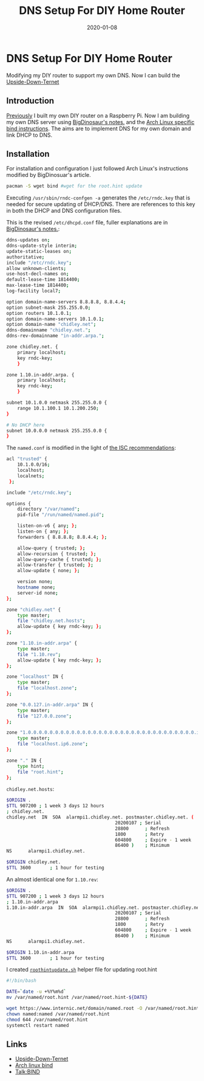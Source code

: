 ﻿---
date: "2020-01-08"
title: "DNS Setup For DIY Home Router"
---

# DNS Setup For DIY Home Router
Modifying my DIY router to support my own DNS.  Now I can build the [Upside-Down-Ternet](http://www.ex-parrot.com/~pete/upside-down-ternet.html)

## Introduction

[Previously](2020-01-05-Building-A-Raspberry-Pi-Home-Router) I built my own DIY router on a Raspberry Pi. Now I am building my own DNS server using [BigDinosaur's notes.](https://blog.bigdinosaur.org/running-bind9-and-isc-dhcp/) and the [Arch Linux specific bind instructions](https://wiki.archlinux.org/index.php/BIND). The aims are to implement DNS for my own domain and link DHCP to DNS.

## Installation
For installation and configuration I just followed Arch Linux's instructions modified by BigDinosuar's article.

```bash
pacman -S wget bind #wget for the root.hint update
```

Executing `/usr/sbin/rndc-confgen -a` generates the `/etc/rndc.key` that is needed for secure updating of DHCP/DNS.  There are references to this key in both the DHCP and DNS configuration files.

This is the revised `/etc/dhcpd.conf` file, fuller explanations are in [BigDinosaur's notes.](https://blog.bigdinosaur.org/running-bind9-and-isc-dhcp/):

```bash
ddns-updates on;
ddns-update-style interim;
update-static-leases on;
authoritative;
include "/etc/rndc.key";
allow unknown-clients;
use-host-decl-names on;
default-lease-time 1814400;
max-lease-time 1814400;
log-facility local7;

option domain-name-servers 8.8.8.8, 8.8.4.4;
option subnet-mask 255.255.0.0;
option routers 10.1.0.1;
option domain-name-servers 10.1.0.1;
option domain-name "chidley.net";
ddns-domainname "chidley.net.";
ddns-rev-domainname "in-addr.arpa.";

zone chidley.net. {
    primary localhost; 
    key rndc-key; 
    }

zone 1.10.in-addr.arpa. {
    primary localhost;
    key rndc-key; 
    }

subnet 10.1.0.0 netmask 255.255.0.0 {
    range 10.1.100.1 10.1.200.250;
}

# No DHCP here
subnet 10.0.0.0 netmask 255.255.0.0 {
}
```

The `named.conf` is modified in the light of [the ISC recommendations](https://kb.isc.org/docs/aa-00269):

```bash
acl "trusted" {
	10.1.0.0/16;
    localhost;
    localnets;
 };

include "/etc/rndc.key";

options {
    directory "/var/named";
    pid-file "/run/named/named.pid";

    listen-on-v6 { any; };
    listen-on { any; };
    forwarders { 8.8.8.8; 8.8.4.4; };

    allow-query { trusted; };
    allow-recursion { trusted; };
    allow-query-cache { trusted; };
    allow-transfer { trusted; };
    allow-update { none; };

    version none;
    hostname none;
    server-id none;
};

zone "chidley.net" {
    type master;
    file "chidley.net.hosts";
    allow-update { key rndc-key; };
};

zone "1.10.in-addr.arpa" {
    type master;
    file "1.10.rev";
    allow-update { key rndc-key; };
};

zone "localhost" IN {
    type master;
    file "localhost.zone";
};

zone "0.0.127.in-addr.arpa" IN {
    type master;
    file "127.0.0.zone";
};

zone "1.0.0.0.0.0.0.0.0.0.0.0.0.0.0.0.0.0.0.0.0.0.0.0.0.0.0.0.0.0.0.0.ip6.arpa" {
    type master;
    file "localhost.ip6.zone";
};

zone "." IN {
    type hint;
    file "root.hint";
};
```

`chidley.net.hosts`:

```bash
$ORIGIN .
$TTL 907200 ; 1 week 3 days 12 hours
; chidley.net.
chidley.net  IN  SOA  alarmpi1.chidley.net. postmaster.chidley.net. (
                                        20200107 ; Serial
                                        28800      ; Refresh
                                        1800       ; Retry
                                        604800     ; Expire - 1 week
                                        86400 )    ; Minimum
NS      alarmpi1.chidley.net.

$ORIGIN chidley.net.
$TTL 3600       ; 1 hour for testing
```

An almost identical one for `1.10.rev`:

```bash
$ORIGIN .
$TTL 907200 ; 1 week 3 days 12 hours
; 1.10.in-addr.arpa
1.10.in-addr.arpa  IN  SOA  alarmpi1.chidley.net. postmaster.chidley.net. (
                                        20200107 ; Serial
                                        28800      ; Refresh
                                        1800       ; Retry
                                        604800     ; Expire - 1 week
                                        86400 )    ; Minimum
NS      alarmpi1.chidley.net.

$ORIGIN 1.10.in-addr.arpa
$TTL 3600       ; 1 hour for testing
```


I created [`roothintupdate.sh`](https://wiki.archlinux.org/index.php/Talk:BIND) helper file for updating root.hint

```bash
#!/bin/bash

DATE=`date -u +%Y%m%d`
mv /var/named/root.hint /var/named/root.hint-${DATE}

wget https://www.internic.net/domain/named.root -O /var/named/root.hint
chown named:named /var/named/root.hint
chmod 644 /var/named/root.hint
systemctl restart named
```


## Links
* [Upside-Down-Ternet](http://www.ex-parrot.com/~pete/upside-down-ternet.html)
* [Arch linux bind](https://wiki.archlinux.org/index.php/BIND)
* [Talk:BIND](https://wiki.archlinux.org/index.php/Talk:BIND)
